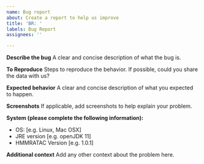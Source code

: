 ```yaml
---
name: Bug report
about: Create a report to help us improve
title: 'BR: '
labels: Bug Report
assignees: ''

---
```


**Describe the bug**
A clear and concise description of what the bug is.

**To Reproduce**
Steps to reproduce the behavior. If possible, could you share the data with us?

**Expected behavior**
A clear and concise description of what you expected to happen.

**Screenshots**
If applicable, add screenshots to help explain your problem.

**System (please complete the following information):**
 - OS: [e.g. Linux, Mac OSX]
 - JRE version [e.g. openJDK 11]
 - HMMRATAC Version [e.g. 1.0.1]

**Additional context**
Add any other context about the problem here.
